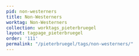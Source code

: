 ```yaml
---
pid: non-westerners
title: Non-Westerners
worktag: Non-Westerners
collection: worktags_pieterbruegel
layout: tagpage_pieterbruegel
order: '111'
permalink: "/pieterbruegel/tags/non-westerners/"
---
```

